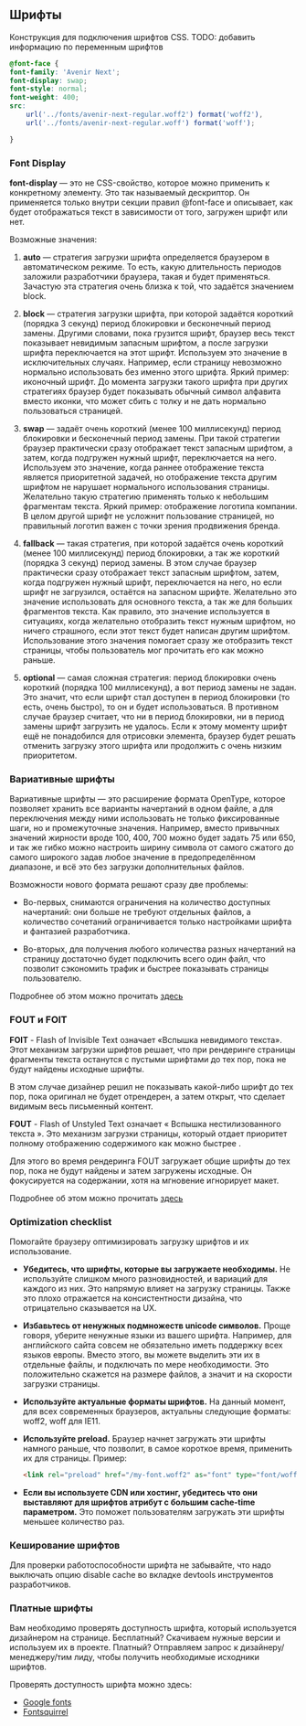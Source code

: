 ## Шрифты

Конструкция для подключения шрифтов CSS.
TODO: добавить информацию по переменным шрифтов

```css
@font-face {
font-family: 'Avenir Next';
font-display: swap;
font-style: normal;
font-weight: 400;
src:
    url('../fonts/avenir-next-regular.woff2') format('woff2'),
    url('../fonts/avenir-next-regular.woff') format('woff');

}
```

### Font Display

**font-display** — это не CSS-свойство, которое можно применить к конкретному элементу. 
Это так называемый дескриптор. Он применяется только внутри секции правил @font-face и описывает, 
как будет отображаться текст в зависимости от того, загружен шрифт или нет.

Возможные значения:

1. **auto** — стратегия загрузки шрифта определяется браузером в автоматическом режиме. То есть, какую длительность периодов заложили разработчики браузера, такая и будет применяться. Зачастую эта стратегия очень близка к той, что задаётся значением block.

2. **block** — стратегия загрузки шрифта, при которой задаётся короткий (порядка 3 секунд) период блокировки и бесконечный период замены. Другими словами, пока грузится шрифт, браузер весь текст показывает невидимым запасным шрифтом, а после загрузки шрифта переключается на этот шрифт.
Используем это значение в исключительных случаях. Например, если страницу невозможно нормально использовать без именно этого шрифта. Яркий пример: иконочный шрифт. До момента загрузки такого шрифта при других стратегиях браузер будет показывать обычный символ алфавита вместо иконки, что может сбить с толку и не дать нормально пользоваться страницей.

3. **swap** — задаёт очень короткий (менее 100 миллисекунд) период блокировки и бесконечный период замены. При такой стратегии браузер практически сразу отображает текст запасным шрифтом, а затем, когда подгружен нужный шрифт, переключается на него.
Используем это значение, когда раннее отображение текста является приоритетной задачей, но отображение текста другим шрифтом не нарушает нормального использования страницы. Желательно такую стратегию применять только к небольшим фрагментам текста. Яркий пример: отображение логотипа компании. В целом другой шрифт не усложнит пользование страницей, но правильный логотип важен с точки зрения продвижения бренда.

4. **fallback** — такая стратегия, при которой задаётся очень короткий (менее 100 миллисекунд) период блокировки, а так же короткий (порядка 3 секунд) период замены. В этом случае браузер практически сразу отображает текст запасным шрифтом, затем, когда подгружен нужный шрифт, переключается на него, но если шрифт не загрузился, остаётся на запасном шрифте.
Желательно это значение использовать для основного текста, а так же для больших фрагментов текста. Как правило, это значение используется в ситуациях, когда желательно отобразить текст нужным шрифтом, но ничего страшного, если этот текст будет написан другим шрифтом. Использование этого значения помогает сразу же отобразить текст страницы, чтобы пользователь мог прочитать его как можно раньше.

5. **optional** — самая сложная стратегия: период блокировки очень короткий (порядка 100 миллисекунд), а вот период замены не задан.
Это значит, что если шрифт стал доступен в период блокировки (то есть, очень быстро), то он и будет использоваться. В противном случае браузер считает, что ни в период блокировки, ни в период замены шрифт загрузить не удалось. Если к этому моменту шрифт ещё не понадобился для отрисовки элемента, браузер будет решать отменить загрузку этого шрифта или продолжить с очень низким приоритетом.

### Вариативные шрифты

Вариативные шрифты — это расширение формата OpenType, которое позволяет хранить все варианты начертаний в одном файле, 
а для переключения между ними использовать не только фиксированные шаги, но и промежуточные значения. 
Например, вместо привычных значений жирности вроде 100, 400, 700 можно будет задать 75 или 650, 
и так же гибко можно настроить ширину символа от самого сжатого до самого широкого задав любое значение 
в предопределённом диапазоне, и всё это без загрузки дополнительных файлов.

Возможности нового формата решают сразу две проблемы: 

- Во-первых, 
снимаются ограничения на количество доступных начертаний: они больше не требуют отдельных файлов, 
а количество сочетаний ограничивается только настройками шрифта и фантазией разработчика. 

- Во-вторых, для получения любого количества разных начертаний на страницу достаточно будет подключить всего один файл,
что позволит сэкономить трафик и быстрее показывать страницы пользователю.

Подробнее об этом можно прочитать [здесь](https://web-standards.ru/articles/introduction-to-variable-fonts/)

### FOUT и FOIT

**FOIT** - Flash of Invisible Text означает «Вспышка невидимого текста». Этот механизм загрузки шрифтов решает,
что при рендеринге страницы фрагменты текста останутся с пустыми шрифтами до тех пор,
пока не будут найдены исходные шрифты.

В этом случае дизайнер решил не показывать какой-либо шрифт до тех пор, пока оригинал не будет отрендерен, 
а затем открыт, что сделает видимым весь письменный контент.

**FOUT** - Flash of Unstyled Text означает « Вспышка нестилизованного текста ». Это механизм загрузки страницы, который отдает приоритет полному отображению содержимого как можно быстрее .

Для этого во время рендеринга FOUT загружает общие шрифты до тех пор, пока не будут найдены и затем загружены исходные. 
Он фокусируется на содержании, хотя на мгновение игнорирует макет.

Подробнее об этом можно прочитать [здесь](https://rockcontent.com/blog/foit-vs-fout-comparison-webfont-loading/)

### Optimization checklist

Помогайте браузеру оптимизировать загрузку шрифтов и их использование.

- **Убедитесь, что шрифты, которые вы загружаете необходимы.** Не используйте слишком много разновидностей,
  и вариаций для каждого из них. Это напрямую влияет на загрузку страницы. Также это плохо отражается на консистентности дизайна,
  что отрицательно сказывается на UX.
- **Избавьтесь от ненужных подмножеств unicode символов.** Проще говоря, уберите ненужные языки из вашего шрифта.
  Например, для английского сайта совсем не обязательно иметь поддержку всех языков европы.
  Вместо этого, вы можете выделить эти их в отдельные файлы, и подключать по мере необходимости.
  Это положительно скажется на размере файлов, а значит и на скорости загрузки страницы.
- **Используйте актуальные форматы шрифтов.** На данный момент, для всех современных браузеров, актуальны следующие форматы:
  woff2, woff для IE11.
- **Используйте preload.** Браузер начнет загружать эти шрифты намного раньше, что позволит, в самое короткое время, применить их для страницы.
Пример:

  ```html
  <link rel="preload" href="/my-font.woff2" as="font" type="font/woff2"/>
  ```

- **Если вы используете CDN или хостинг, убедитесь что они выставляют для шрифтов атрибут с большим cache-time параметром.**
  Это поможет пользователям загружать эти шрифты меньшее количество раз.

### Кеширование шрифтов

Для проверки работоспособности шрифта не забывайте,
что надо выключать опцию disable cache во вкладке devtools инструментов разработчиков.

### Платные шрифты

Вам необходимо проверять доступность шрифта, который используется дизайнером на странице.
Бесплатный? Cкачиваем нужные версии и используем их в проекте.
Платный? Отправляем запрос к дизайнеру/менеджеру/тим лиду, чтобы получить необходимые исходники шрифтов.

Проверять доступность шрифта можно здесь:

- [Google fonts](https://fonts.google.com/)
- [Fontsquirrel](https://www.fontsquirrel.com/)
